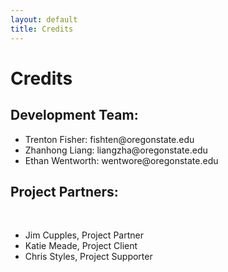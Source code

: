 ```yaml
---
layout: default
title: Credits
---
```

# Credits
<div>
    <h2>Development Team:​</h2>
    <ul>
        <li>Trenton Fisher: fishten@oregonstate.edu​</li>
        <li>Zhanhong Liang​: liangzha@oregonstate.edu​​</li>
        <li>Ethan Wentworth​: wentwore@oregonstate.edu​​</li>
    </ul>
    <h2>Project Partners:</h2>​
    <ul>
        <li>Jim Cupples, Project Partner​​</li>
        <li>Katie Meade, Project Client​​</li>
        <li>Chris Styles, Project Supporter​</li>
    </ul>
</div>

